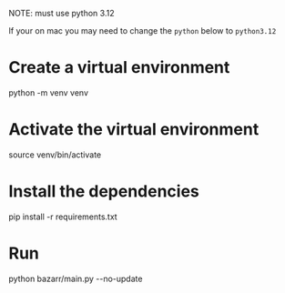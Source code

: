 
NOTE: must use python 3.12

If your on mac you may need to change the `python` below to `python3.12`

# Create a virtual environment

python -m venv venv

# Activate the virtual environment

source venv/bin/activate

# Install the dependencies

pip install -r requirements.txt

# Run

python bazarr/main.py --no-update
